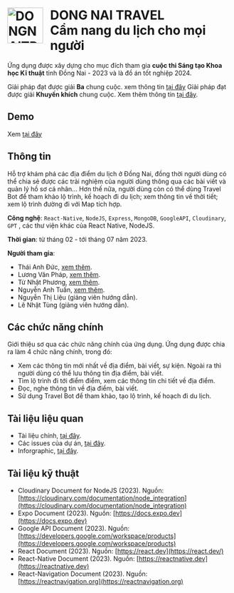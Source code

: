 <div>
    <h1>
        <a align="left"><img src="https://i.ibb.co/SQWy8xC/logo-big.png" alt="DONGNAITRRAVEL-Logo" style="width: 80px; float: left; margin-right: 1rem" border="0"></a>
        DONG NAI TRAVEL
        <br>
        Cẩm nang du lịch cho mọi người
    </h1>
</div>

Ứng dụng được xây dựng cho mục đích tham gia __cuộc thi Sáng tạo Khoa học Kĩ thuật__ tỉnh Đồng Nai - 2023 và là đồ án tốt nghiệp 2024.

Giải pháp đạt được giải __Ba__ chung cuộc. xem thông tin [tại đây](https://dntu.edu.vn/tin-tuc/sinh-vien-khoa-cong-nghe-thong-tin-dat-giai-3-cuoc-thi-chuyen-doi-so-tinh-dong-nai?fbclid=IwZXh0bgNhZW0CMTEAAR071lmE5A1yVjtAYpqd98t6Sx_NDK32SO6PXAlYGeHX72WDPibXpx1C3Bo_aem_AdVg_F5Y82KVeij1Hm3lGWFEz3KoM9cGDidyC1ATMfAONtGm8H2F82xYegC2JzJVO_Qev--DM_nRiNLRyI0jWzTb)
Giải pháp đạt được giải __Khuyến khích__ chung cuộc. Xem thêm thông tin [tại đây](https://drive.google.com/file/d/1rtrAE14D4_O47xg_cKyicr1dSMoTsqJe/view?usp=sharing).

## Demo
Xem [tại đây](https://www.youtube.com/watch?v=6lMZkIQiZ68)

## Thông tin
Hỗ trợ khám phá các địa điểm du lịch ở Đồng Nai, đồng thời người dùng có thể chia sẻ được các trải nghiệm của người dùng thông qua các bài viết và quản lý hồ sơ cá nhân... Hơn thế nữa, người dùng còn có thể dùng Travel Bot để tham khảo lộ trình, kế hoạch đi du lịch; xem thông tin về thời tiết; xem lộ trình đường đi với Map tích hợp.

__Công nghệ__: `React-Native`, `NodeJS`, `Express`, `MongoDB`, `GoogleAPI`, `Cloudinary`, `GPT` , các thư viện khác của React Native, NodeJS.

__Thời gian__: từ tháng 02 - tới tháng 07 năm 2023.

__Người tham gia__:
- Thái Anh Đức, [xem thêm](https://github.com/ThaiAnhDuc02).
- Lương Văn Pháp, [xem thêm](https://github.com/phapdev).
- Từ Nhật Phương, [xem thêm](https://github.com/FromSunNews).
- Nguyễn Anh Tuấn, [xem thêm](https://github.com/NguyenAnhTuan1912).
- Nguyễn Thị Liệu (giảng viên hướng dẫn).
- Lê Nhật Tùng (giảng viên hướng dẫn).

## Các chức năng chính
Giới thiệu sơ qua các chức năng chính của ứng dụng. Ứng dụng được chia ra làm 4 chức năng chính, trong đó:
- Xem các thông tin mới nhất về địa điểm, bài viết, sự kiện. Ngoài ra thì người dùng có thể lưu thông tin địa điểm, bài viết.
- Tìm lộ trình đi tới điểm điểm, xem các thông tin chi tiết về địa điểm.
- Đọc, nghe thông tin về địa điểm, bài viết.
- Sử dụng Travel Bot để tham khảo, tạo lộ trình, kế hoạch đi du lịch.

## Tài liệu liệu quan
- Tài liệu chính, [tại đây](https://docs.google.com/document/d/1KdUV5ahihEOVYrn73MnY4GPgdbXIl4ou/edit?usp=sharing&ouid=102396661633118680496&rtpof=true&sd=true).
- Các issues của dự án, [tại đây](https://github.com/FromSunNews/DongNaiTravelApp/issues).
- Inforgraphic, [tại đây](https://www.behance.net/gallery/177198847/DongNaiTravel-App).

## Tài liệu kỹ thuật
- Cloudinary Document for NodeJS (2023). Nguồn: [https://cloudinary.com/documentation/node_integration](https://cloudinary.com/documentation/node_integration)
- Expo Document (2023). Nguồn: [https://docs.expo.dev](https://docs.expo.dev)
- Google API Document (2023). Nguồn: [https://developers.google.com/workspace/products](https://developers.google.com/workspace/products)
- React Document (2023). Nguồn: [https://react.dev](https://react.dev/)
- React-Native Document (2023). Nguồn: [https://reactnative.dev](https://reactnative.dev)
- React-Navigation Document (2023). Nguồn: [https://reactnavigation.org](https://reactnavigation.org)
